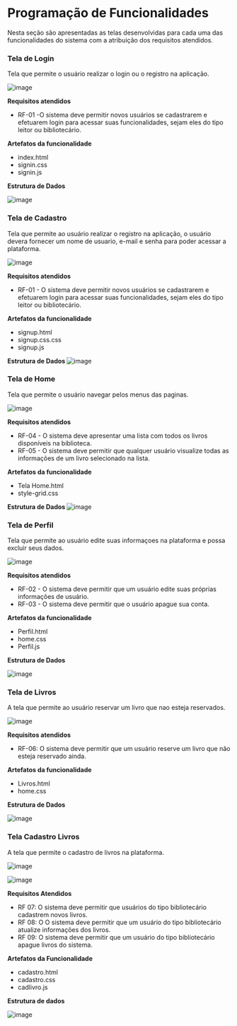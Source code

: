# Programação de Funcionalidades

Nesta seção são apresentadas as telas desenvolvidas para cada uma das funcionalidades do sistema com a atribuição dos requisitos atendidos.

<h3> Tela de Login </h3>

Tela que permite o usuário realizar o login ou o registro na aplicação.

![image](https://raw.githubusercontent.com/ICEI-PUC-Minas-PMV-ADS/pmv-ads-2023-1-e2-proj-int-t8-biblioteca/docs/img/Tela_login.PNG)

<b>**Requisitos atendidos**</b>
- RF-01 -O sistema deve permitir novos usuários se cadastrarem e efetuarem login para acessar suas funcionalidades, sejam eles do tipo leitor ou bibliotecário.

<b>**Artefatos da funcionalidade**</b>

- index.html
- signin.css
- signin.js

<b> Estrutura de Dados </b> 

![image](https://github.com/ICEI-PUC-Minas-PMV-ADS/pmv-ads-2023-1-e2-proj-int-t8-biblioteca/blob/docs/img/Prints%20cod/1-html_css_java_signin.PNG)




<h3> Tela de Cadastro </h3>

Tela que permite ao usuário realizar o registro na aplicação, o usuário devera fornecer um nome de usuario, e-mail e senha para poder acessar a plataforma.

![image](https://raw.githubusercontent.com/ICEI-PUC-Minas-PMV-ADS/pmv-ads-2023-1-e2-proj-int-t8-biblioteca/docs/img/Tela_cadastro_usuario.PNG)

<b>**Requisitos atendidos**</b>
- RF-01 - O sistema deve permitir novos usuários se cadastrarem e efetuarem login para acessar suas funcionalidades, sejam eles do tipo leitor ou bibliotecário.

<b>**Artefatos da funcionalidade**</b>
- signup.html
- signup.css.css
- signup.js

<b> Estrutura de Dados </b> 
![image](https://github.com/ICEI-PUC-Minas-PMV-ADS/pmv-ads-2023-1-e2-proj-int-t8-biblioteca/blob/docs/img/Prints%20cod/2-html_css_java_cadastro_usuario.PNG)




<h3> Tela de Home </h3>

Tela que permite o usuário navegar pelos menus das paginas.

![image](https://raw.githubusercontent.com/ICEI-PUC-Minas-PMV-ADS/pmv-ads-2023-1-e2-proj-int-t8-biblioteca/docs/img/Tela_home.PNG)

<b>**Requisitos atendidos**</b>

- RF-04 - O sistema deve apresentar uma lista com todos os livros disponíveis na biblioteca.
- RF-05 - O sistema deve permitir que qualquer usuário visualize todas as informações de um livro selecionado na lista.

<b>**Artefatos da funcionalidade**</b>
- Tela Home.html
- style-grid.css

<b> Estrutura de Dados </b> 
![image](https://github.com/ICEI-PUC-Minas-PMV-ADS/pmv-ads-2023-1-e2-proj-int-t8-biblioteca/blob/docs/img/Prints%20cod/3-html_css_home.PNG)




<h3> Tela de Perfil </h3>

Tela que permite ao usuário edite suas informaçoes na plataforma e possa excluir seus dados.

![image](https://raw.githubusercontent.com/ICEI-PUC-Minas-PMV-ADS/pmv-ads-2023-1-e2-proj-int-t8-biblioteca/Dev_Marcelo_08_04/docs/img/Tela_perfil.PNG)

<b>**Requisitos atendidos**</b>
- RF-02 - O sistema deve permitir que um usuário edite suas próprias informações de usuário.
- RF-03 - O sistema deve permitir que o usuário apague sua conta.

<b>**Artefatos da funcionalidade**</b>

- Perfil.html
- home.css
- Perfil.js

<b> Estrutura de Dados </b> 

![image](https://github.com/ICEI-PUC-Minas-PMV-ADS/pmv-ads-2023-1-e2-proj-int-t8-biblioteca/blob/Dev_Marcelo_08_04/docs/img/Prints%20cod/4-html_css_Perfil.PNG)




<h3> Tela de Livros </h3>

A tela que permite ao usuário reservar um livro que nao esteja reservados.

![image](https://raw.githubusercontent.com/ICEI-PUC-Minas-PMV-ADS/pmv-ads-2023-1-e2-proj-int-t8-biblioteca/Dev_Marcelo_08_04/docs/img/Tela_livros.PNG)

<b>Requisitos atendidos</b>

- RF-06: O sistema deve permitir que um usuário reserve um livro que não esteja reservado ainda.

<b>Artefatos da funcionalidade</b>

- Livros.html
- home.css

<b> Estrutura de Dados </b> 

![image](https://github.com/ICEI-PUC-Minas-PMV-ADS/pmv-ads-2023-1-e2-proj-int-t8-biblioteca/blob/Dev_Marcelo_08_04/docs/img/Prints%20cod/5-html_css_Livro.PNG)



<h3> Tela Cadastro Livros </h3>

A tela que permite o cadastro de livros na plataforma.

![image](https://raw.githubusercontent.com/ICEI-PUC-Minas-PMV-ADS/pmv-ads-2023-1-e2-proj-int-t8-biblioteca/Dev_Marcelo_08_04/docs/img/Tela_cadastro_livros.PNG)

![image](https://github.com/ICEI-PUC-Minas-PMV-ADS/pmv-ads-2023-1-e2-proj-int-t8-biblioteca/blob/Dev_Marcelo_08_04/docs/img/Tela_cadastro_livros1.PNG)

<b> Requisitos Atendidos </b>

- RF 07: O sistema deve permitir que usuários do tipo bibliotecário cadastrem novos livros.
- RF 08: O O sistema deve permitir que um usuário do tipo bibliotecário atualize informações dos livros.
- RF 09: O sistema deve permitir que um usuário do tipo bibliotecário apague livros do sistema.

<b> Artefatos da Funcionalidade </b>

- cadastro.html
- cadastro.css
- cadlivro.js


<b> Estrutura de dados </b>

![image](https://github.com/ICEI-PUC-Minas-PMV-ADS/pmv-ads-2023-1-e2-proj-int-t8-biblioteca/blob/Dev_Marcelo_08_04/docs/img/Prints%20cod/6-html_css_Livro.PNG)


